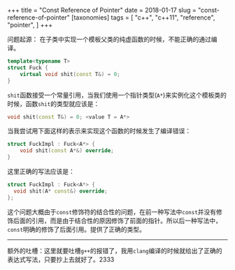 +++
title = "Const Reference of Pointer"
date = 2018-01-17
slug = "const-reference-of-pointer"
[taxonomies]
tags = [
  "c++",
  "c++11",
  "reference",
  "pointer",
]
+++

问题起源：
在子类中实现一个模板父类的纯虚函数的时候，不能正确的通过编译。
```c++
template<typename T>
struct Fuck {
    virtual void shit(const T&) = 0;
}
```
`shit`函数接受一个常量引用，当我们使用一个指针类型(`A*`)来实例化这个模板类的时候，函数`shit`的类型就应该是：
```c++
void shit(const T&) = 0; <value T = A*>
```
当我尝试用下面这样的表示来实现这个函数的时候发生了编译错误：
```c++
struct FuckImpl : Fuck<A*> {
    void shit(const A*&) override;
}
```
这里正确的写法应该是：
```c++
struct FuckImpl : Fuck<A*> {
  void shit(A* const&) override;
};
```
这个问题大概由于`const`修饰符的结合性的问题，在前一种写法中`const`并没有修饰后面的引用，而是由于结合性的原因修饰了前面的指针。所以后一种写法中，`const`明确的修饰了后面引用。提供了正确的类型。

- - - - ---
额外的吐槽：这里就要吐槽`g++`的报错了，我用`clang`编译的时候就给出了正确的表达式写法，只要抄上去就好了。2333